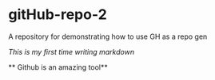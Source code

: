 # gitHub-repo-2
A repository for demonstrating how to use GH as a repo gen


*This is my first time writing markdown*


** Github is an amazing tool**
